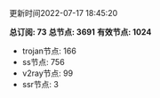 更新时间2022-07-17 18:45:20

**总订阅: 73**
**总节点: 3691**
**有效节点: 1024**
- trojan节点: 166
- ss节点: 756
- v2ray节点: 99
- ssr节点: 3
